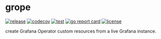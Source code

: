 # grope
[![release](https://img.shields.io/github/v/tag/clambin/grope?color=green&label=release&style=plastic)](https://github.com/clambin/grope/releases)
[![codecov](https://img.shields.io/codecov/c/gh/clambin/grope?style=plastic)](https://app.codecov.io/gh/clambin/grope)
[![test](https://github.com/clambin/grope/workflows/test/badge.svg)](https://github.com/clambin/grope/actions)
[![go report card](https://goreportcard.com/badge/github.com/clambin/grope)](https://goreportcard.com/report/github.com/clambin/grope)
[![license](https://img.shields.io/github/license/clambin/grope?style=plastic)](LICENSE.md)

create Grafana Operator custom resources from a live Grafana instance.
